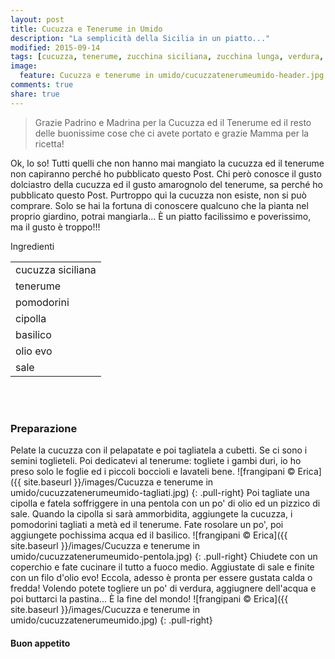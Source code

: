 ```yaml
---
layout: post
title: Cucuzza e Tenerume in Umido
description: "La semplicità della Sicilia in un piatto..."
modified: 2015-09-14
tags: [cucuzza, tenerume, zucchina siciliana, zucchina lunga, verdura, sicilia, vegan]
image:
  feature: Cucuzza e tenerume in umido/cucuzzatenerumeumido-header.jpg
comments: true
share: true
---
```


> Grazie Padrino e Madrina per la Cucuzza ed il Tenerume ed il resto delle buonissime cose che ci avete portato e grazie Mamma per la ricetta!

Ok, lo so! Tutti quelli che non hanno mai mangiato la cucuzza ed il tenerume non capiranno perché ho pubblicato questo Post. Chi però conosce il gusto dolciastro della cucuzza ed il gusto amarognolo del tenerume, sa perché ho pubblicato questo Post. Purtroppo qui la cucuzza non esiste, non si può comprare. Solo se hai la fortuna di conoscere qualcuno che la pianta nel proprio giardino, potrai mangiarla... È un piatto facilissimo e poverissimo, ma il gusto è troppo!!!


<div class="ingredients">
  <div class="ingredients-title">Ingredienti</div>
  <table>
    <tbody>
      <tr>
        <td>cucuzza siciliana</td>
      </tr>
      <tr>
        <td>tenerume</td>
      </tr>
      <tr>
        <td>pomodorini</td>
      </tr>
      <tr>
        <td>cipolla</td>
      </tr>
      <tr>
        <td>basilico</td>
      </tr>
      <tr>
        <td>olio evo</td>
      </tr>
      <tr>
        <td>sale</td>
      </tr>
    </tbody>
  </table>
  <br></br>
</div>


<h3>
  <font color="grey">
    <i class="icon-cogs"></i>
  </font> Preparazione
</h3>

Pelate la cucuzza con il pelapatate e poi tagliatela a cubetti. Se ci sono i semini toglieteli. Poi dedicatevi al tenerume: togliete i gambi duri, io ho preso solo le foglie ed i piccoli boccioli e lavateli bene.
![frangipani © Erica]({{ site.baseurl }}/images/Cucuzza e tenerume in umido/cucuzzatenerumeumido-tagliati.jpg)
{: .pull-right}
Poi tagliate una cipolla e fatela soffriggere in una pentola con un po' di olio ed un pizzico di sale. Quando la cipolla si sarà ammorbidita, aggiungete la cucuzza, i pomodorini tagliati a metà ed il tenerume. Fate rosolare un po', poi aggiungete pochissima acqua ed il basilico. 
![frangipani © Erica]({{ site.baseurl }}/images/Cucuzza e tenerume in umido/cucuzzatenerumeumido-pentola.jpg)
{: .pull-right}
Chiudete con un coperchio e fate cucinare il tutto a fuoco medio. Aggiustate di sale e finite con un filo d'olio evo! Eccola, adesso è pronta per essere gustata calda o fredda! Volendo potete togliere un po' di verdura, aggiugnere dell'acqua e poi buttarci la pastina... È la fine del mondo!
![frangipani © Erica]({{ site.baseurl }}/images/Cucuzza e tenerume in umido/cucuzzatenerumeumido.jpg)
{: .pull-right}

<h4>Buon appetito
  <font color="red">
    <i class="icon-smile"></i>
  </font>
</h4>
